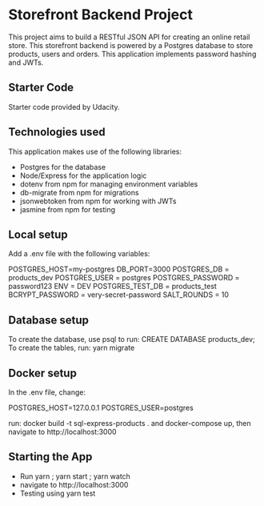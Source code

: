 # Storefront Backend Project

This project aims to build a RESTful JSON API for creating an online retail store.
This storefront backend is powered by a Postgres database to store products, users and orders.
This application implements password hashing and JWTs.

## Starter Code

Starter code provided by Udacity.

## Technologies used

This application makes use of the following libraries:

- Postgres for the database
- Node/Express for the application logic
- dotenv from npm for managing environment variables
- db-migrate from npm for migrations
- jsonwebtoken from npm for working with JWTs
- jasmine from npm for testing

## Local setup

Add a .env file with the following variables:

POSTGRES_HOST=my-postgres
DB_PORT=3000
POSTGRES_DB = products_dev
POSTGRES_USER = postgres
POSTGRES_PASSWORD = password123
ENV = DEV
POSTGRES_TEST_DB = products_test
BCRYPT_PASSWORD = very-secret-password
SALT_ROUNDS = 10

## Database setup

To create the database, use psql to run: CREATE DATABASE products_dev;
To create the tables, run: yarn migrate

## Docker setup

In the .env file, change:

POSTGRES_HOST=127.0.0.1 POSTGRES_USER=postgres

run: docker build -t sql-express-products . and docker-compose up, then navigate to http://localhost:3000

## Starting the App

- Run yarn ; yarn start ; yarn watch
- navigate to http://localhost:3000
- Testing using yarn test
